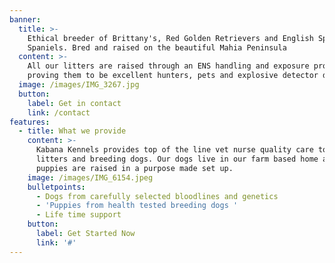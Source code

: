 ```yaml
---
banner:
  title: >-
    Ethical breeder of Brittany's, Red Golden Retrievers and English Springer
    Spaniels. Bred and raised on the beautiful Mahia Peninsula
  content: >-
    All our litters are raised through an ENS handling and exposure program
    proving them to be excellent hunters, pets and explosive detector dogs 
  image: /images/IMG_3267.jpg
  button:
    label: Get in contact
    link: /contact
features:
  - title: What we provide
    content: >-
      Kabana Kennels provides top of the line vet nurse quality care to all our
      litters and breeding dogs. Our dogs live in our farm based home and
      puppies are raised in a purpose made set up.
    image: /images/IMG_6154.jpeg
    bulletpoints:
      - Dogs from carefully selected bloodlines and genetics
      - 'Puppies from health tested breeding dogs '
      - Life time support
    button:
      label: Get Started Now
      link: '#'
---
```


